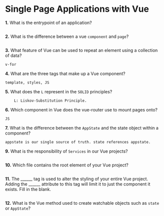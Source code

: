 # Single Page Applications with Vue

**1.** What is the entrypoint of an application?
<!-- enter you answer in the space below -->
```

```
**2.** What is the difference between a vue `component` and `page`?
<!-- enter you answer in the space below -->
```

```
**3.** What feature of Vue can be used to repeat an element using a collection of data?
```
v-for
```
**4.** What are the three tags that make up a Vue component?
```
template, styles, JS
```
**5.** What does the `L` represent in the `SOLID` principles?
```
    L: Liskov-Substitution Principle.

```
**6.** Which component in Vue does the vue-router use to mount pages onto?
```
JS
```
**7.** What is the difference between the `AppState` and the state object within a component?
```
appstate is our single source of truth. state references appstate.
```
**9.** What is the responsibility of `Services` in our Vue projects?
<!-- enter you answer in the space below -->
```

```
**10.** Which file contains the root element of your Vue project?
<!-- enter you answer in the space below -->
```

```
**11.** The ______ tag is used to alter the styling of your entire Vue project.  Adding the ______ attribute to this tag will limit it to just the component it exists.  Fill in the blank.
<!-- enter you answer in the space below -->
```

```
**12.** What is the Vue method used to create watchable objects such as `state` or `AppState`?
<!-- enter you answer in the space below -->
```

```